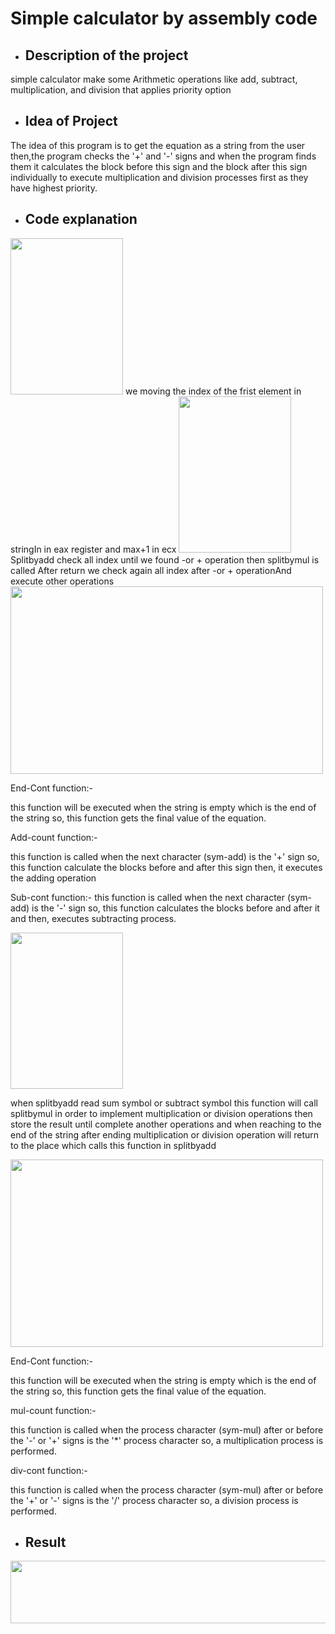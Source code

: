 # Simple calculator by assembly code



-  ## Description of the project

simple calculator make some Arithmetic operations like add, subtract, multiplication, and division that applies priority option


-  ## Idea of Project

The idea of this program is to get the equation as a string from the user  then,the program checks the '+' and '-' signs and when the program finds them it calculates the block before this sign and 
the block after this sign individually to execute multiplication and division processes first as
 they have highest priority. 


-  ## Code explanation

<img src="https://user-images.githubusercontent.com/40215551/104139274-07cc1a00-53b3-11eb-863f-9e68e5707866.png" width="180" height="250">
we moving the index of the frist element in stringIn in eax register and max+1 in ecx 



<img src="https://user-images.githubusercontent.com/76923461/104135963-cf6d1180-539b-11eb-9e80-323ce1a55dac.PNG" width="180" height="250">
Splitbyadd check all index until we found -or + operation  then splitbymul is called After return we check again all index after -or + operationAnd execute other operations

<img src="https://user-images.githubusercontent.com/77008342/104136726-98e5c580-53a0-11eb-9ec2-f965bc46e02d.png" width="500" height="300">


End-Cont function:-

this function will be executed when the string is empty which is the end of the string so, 
this function gets the final value of the equation.

Add-count function:-

this function is called when the next character (sym-add) is the '+' sign so, 
this function calculate the blocks before and after this sign then,
it executes the adding operation

Sub-cont function:-
this function is called when the next character (sym-add) is the '-' sign so, 
this function calculates the blocks before and after it and then, executes subtracting process. 

<img src="https://user-images.githubusercontent.com/76923461/104137190-b6685e80-53a3-11eb-9f07-5c997af2809d.PNG" width="180" height="250">

when splitbyadd read sum symbol or subtract symbol this function will call splitbymul in order to implement multiplication or division operations then store the result until complete another operations
and when reaching to the end of the string after ending multiplication or division operation will return to the place which calls this function in splitbyadd



<img src="https://user-images.githubusercontent.com/36426512/104137427-3d6a0680-53a5-11eb-96d4-f80c6016c3ab.jpg" width="500" height="300">


End-Cont function:- 

this function will be executed when the string is empty which is the end of the string so,
this function gets the final value of the equation. 

mul-count function:-  

this function is called when the process character (sym-mul)  after or before the '-' or '+' signs is the '*' process character so,
a multiplication process is performed.    

div-cont function:- 

this function is called when the process character (sym-mul) after or before the '+' or '-' signs is the '/' process character so,
a division process is performed.

-  ## Result

<img src="https://user-images.githubusercontent.com/36426512/104137677-3fcd6000-53a7-11eb-9406-38d84d78945f.PNG" width="600" height="100">


